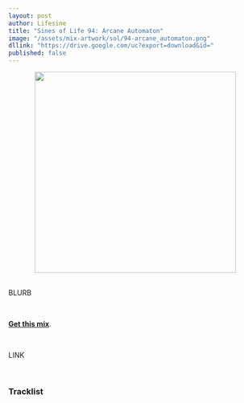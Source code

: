 ```yaml
---
layout: post
author: Lifesine
title: "Sines of Life 94: Arcane Automaton"
image: "/assets/mix-artwork/sol/94-arcane_automaton.png"
dllink: "https://drive.google.com/uc?export=download&id="
published: false
---
```


<div style="text-align:center"><img src="{{ page.image }}" width="400px" height="auto" /></div>
<br>

BLURB

<br>

<a href=" {{ page.dllink }} " target="_blank">**Get this mix**</a>.

<br>

LINK

<br>


### Tracklist



<br>